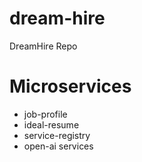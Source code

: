 # dream-hire
DreamHire Repo

# Microservices
- job-profile
- ideal-resume
- service-registry
- open-ai services

